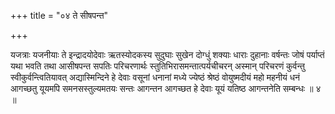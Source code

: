 +++
title = "०४ ते सीषपन्त"

+++

यजत्राः यजनीयाः ते इन्द्रादयोदेवाः ऋतस्योदकस्य सुदुघाः सुखेन दोग्धुं शक्याः धाराः दुहानाः वर्षन्तः जोषं पर्याप्तं यथा भवति तथा आसीषपन्त सपतिः परिचरणार्थः स्तुतिभिरासमन्तात्पर्यचीचरन् अस्मान् परिचरणं कुर्वन्तु स्वीकुर्वन्त्वितियावत् अद्यास्मिन्दिने हे देवाः वसूनां धनानां मध्ये ज्येष्ठं श्रेष्ठं वोयुष्मदीयं महो महनीयं धनं आगच्छतु यूयमपि समनसस्तुल्यमतयः सन्तः आगन्तन आगच्छत हे देवाः यूयं यतिष्ठ आगन्तनेति सम्बन्धः ॥ ४ ॥